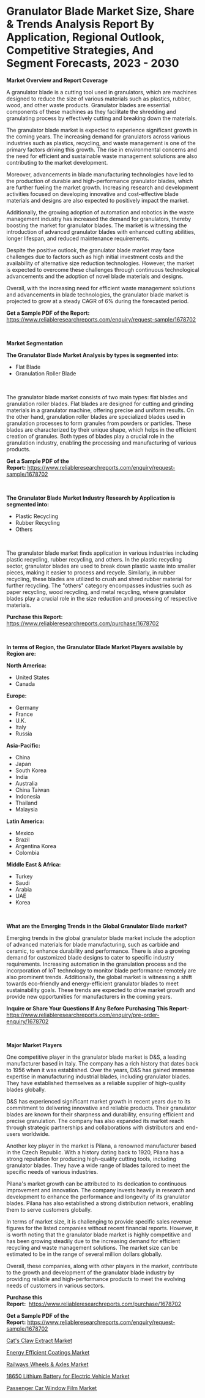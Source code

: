 <p><h1>Granulator Blade Market Size, Share & Trends Analysis Report By Application, Regional Outlook, Competitive Strategies, And Segment Forecasts, 2023 - 2030</h1></p><p><strong>Market Overview and Report Coverage</strong></p>
<p><p>A granulator blade is a cutting tool used in granulators, which are machines designed to reduce the size of various materials such as plastics, rubber, wood, and other waste products. Granulator blades are essential components of these machines as they facilitate the shredding and granulating process by effectively cutting and breaking down the materials.</p><p>The granulator blade market is expected to experience significant growth in the coming years. The increasing demand for granulators across various industries such as plastics, recycling, and waste management is one of the primary factors driving this growth. The rise in environmental concerns and the need for efficient and sustainable waste management solutions are also contributing to the market development.</p><p>Moreover, advancements in blade manufacturing technologies have led to the production of durable and high-performance granulator blades, which are further fueling the market growth. Increasing research and development activities focused on developing innovative and cost-effective blade materials and designs are also expected to positively impact the market.</p><p>Additionally, the growing adoption of automation and robotics in the waste management industry has increased the demand for granulators, thereby boosting the market for granulator blades. The market is witnessing the introduction of advanced granulator blades with enhanced cutting abilities, longer lifespan, and reduced maintenance requirements.</p><p>Despite the positive outlook, the granulator blade market may face challenges due to factors such as high initial investment costs and the availability of alternative size reduction technologies. However, the market is expected to overcome these challenges through continuous technological advancements and the adoption of novel blade materials and designs.</p><p>Overall, with the increasing need for efficient waste management solutions and advancements in blade technologies, the granulator blade market is projected to grow at a steady CAGR of 6% during the forecasted period.</p></p>
<p><strong>Get a Sample PDF of the Report:</strong> <a href="https://www.reliableresearchreports.com/enquiry/request-sample/1678702">https://www.reliableresearchreports.com/enquiry/request-sample/1678702</a></p>
<p>&nbsp;</p>
<p><strong>Market Segmentation</strong></p>
<p><strong>The Granulator Blade Market Analysis by types is segmented into:</strong></p>
<p><ul><li>Flat Blade</li><li>Granulation Roller Blade</li></ul></p>
<p>&nbsp;</p>
<p><p>The granulator blade market consists of two main types: flat blades and granulation roller blades. Flat blades are designed for cutting and grinding materials in a granulator machine, offering precise and uniform results. On the other hand, granulation roller blades are specialized blades used in granulation processes to form granules from powders or particles. These blades are characterized by their unique shape, which helps in the efficient creation of granules. Both types of blades play a crucial role in the granulation industry, enabling the processing and manufacturing of various products.</p></p>
<p><strong>Get a Sample PDF of the Report:</strong>&nbsp;<a href="https://www.reliableresearchreports.com/enquiry/request-sample/1678702">https://www.reliableresearchreports.com/enquiry/request-sample/1678702</a></p>
<p>&nbsp;</p>
<p><strong>The Granulator Blade Market Industry Research by Application is segmented into:</strong></p>
<p><ul><li>Plastic Recycling</li><li>Rubber Recycling</li><li>Others</li></ul></p>
<p>&nbsp;</p>
<p><p>The granulator blade market finds application in various industries including plastic recycling, rubber recycling, and others. In the plastic recycling sector, granulator blades are used to break down plastic waste into smaller pieces, making it easier to process and recycle. Similarly, in rubber recycling, these blades are utilized to crush and shred rubber material for further recycling. The "others" category encompasses industries such as paper recycling, wood recycling, and metal recycling, where granulator blades play a crucial role in the size reduction and processing of respective materials.</p></p>
<p><strong>Purchase this Report:</strong>&nbsp; <a href="https://www.reliableresearchreports.com/purchase/1678702">https://www.reliableresearchreports.com/purchase/1678702</a></p>
<p>&nbsp;</p>
<p><strong>In terms of Region, the Granulator Blade Market Players available by Region are:</strong></p>
<p>
    <p> <strong> North America: </strong>
        <ul>
            <li>United States</li>
            <li>Canada</li>
        </ul>
        </p> 
    <p> <strong> Europe: </strong>
        <ul>
            <li>Germany</li>
            <li>France</li>
            <li>U.K.</li>
            <li>Italy</li>
            <li>Russia</li>
        </ul>
        </p> 
    <p> <strong> Asia-Pacific: </strong>
        <ul>
            <li>China</li>
            <li>Japan</li>
            <li>South Korea</li>
            <li>India</li>
            <li>Australia</li>
            <li>China Taiwan</li>
            <li>Indonesia</li>
            <li>Thailand</li>
            <li>Malaysia</li>
        </ul>
        </p> 
    <p> <strong> Latin America: </strong>
        <ul>
            <li>Mexico</li>
            <li>Brazil</li>
            <li>Argentina Korea</li>
            <li>Colombia</li>
        </ul>
        </p> 
    <p> <strong> Middle East & Africa: </strong>
        <ul>
            <li>Turkey</li>
            <li>Saudi</li>
            <li>Arabia</li>
            <li>UAE</li>
            <li>Korea</li>
        </ul>
    </p>
    </p>
<p>&nbsp;</p>
<p><strong>What are the Emerging Trends in the Global Granulator Blade market?</strong></p>
<p><p>Emerging trends in the global granulator blade market include the adoption of advanced materials for blade manufacturing, such as carbide and ceramic, to enhance durability and performance. There is also a growing demand for customized blade designs to cater to specific industry requirements. Increasing automation in the granulation process and the incorporation of IoT technology to monitor blade performance remotely are also prominent trends. Additionally, the global market is witnessing a shift towards eco-friendly and energy-efficient granulator blades to meet sustainability goals. These trends are expected to drive market growth and provide new opportunities for manufacturers in the coming years.</p></p>
<p><strong>Inquire or Share Your Questions If Any Before Purchasing This Report</strong>- <a href="https://www.reliableresearchreports.com/enquiry/pre-order-enquiry/1678702">https://www.reliableresearchreports.com/enquiry/pre-order-enquiry/1678702</a></p>
<p>&nbsp;</p>
<p><strong>Major Market Players</strong></p>
<p><p>One competitive player in the granulator blade market is D&S, a leading manufacturer based in Italy. The company has a rich history that dates back to 1956 when it was established. Over the years, D&S has gained immense expertise in manufacturing industrial blades, including granulator blades. They have established themselves as a reliable supplier of high-quality blades globally.</p><p>D&S has experienced significant market growth in recent years due to its commitment to delivering innovative and reliable products. Their granulator blades are known for their sharpness and durability, ensuring efficient and precise granulation. The company has also expanded its market reach through strategic partnerships and collaborations with distributors and end-users worldwide.</p><p>Another key player in the market is Pilana, a renowned manufacturer based in the Czech Republic. With a history dating back to 1920, Pilana has a strong reputation for producing high-quality cutting tools, including granulator blades. They have a wide range of blades tailored to meet the specific needs of various industries.</p><p>Pilana's market growth can be attributed to its dedication to continuous improvement and innovation. The company invests heavily in research and development to enhance the performance and longevity of its granulator blades. Pilana has also established a strong distribution network, enabling them to serve customers globally.</p><p>In terms of market size, it is challenging to provide specific sales revenue figures for the listed companies without recent financial reports. However, it is worth noting that the granulator blade market is highly competitive and has been growing steadily due to the increasing demand for efficient recycling and waste management solutions. The market size can be estimated to be in the range of several million dollars globally.</p><p>Overall, these companies, along with other players in the market, contribute to the growth and development of the granulator blade industry by providing reliable and high-performance products to meet the evolving needs of customers in various sectors.</p></p>
<p><strong>Purchase this Report:</strong>&nbsp;&nbsp;<a href="https://www.reliableresearchreports.com/purchase/1678702">https://www.reliableresearchreports.com/purchase/1678702</a></p>
<p></p>
<p><strong>Get a Sample PDF of the Report:</strong>&nbsp;<a href="https://www.reliableresearchreports.com/enquiry/request-sample/1678702">https://www.reliableresearchreports.com/enquiry/request-sample/1678702</a></p>
<p><p><a href="https://medium.com/@randyrose31/cats-claw-extract-market-size-growth-forecast-2023-2030-cd9bab639862">Cat's Claw Extract Market</a></p><p><a href="https://medium.com/@dylangilbert65/energy-efficient-coatings-market-size-growth-forecast-2023-2030-bb6300dba243">Energy Efficient Coatings Market</a></p><p><a href="https://www.linkedin.com/pulse/railways-wheels-amp-axles-market-size-growth-forecast-from/">Railways Wheels & Axles Market</a></p><p><a href="https://www.linkedin.com/pulse/18650-lithium-battery-electric-vehicle-market-size-share/">18650 Lithium Battery for Electric Vehicle Market</a></p><p><a href="https://www.linkedin.com/pulse/passenger-car-window-film-market-size-share-amp-trends-analysis-1c/">Passenger Car Window Film Market</a></p></p>